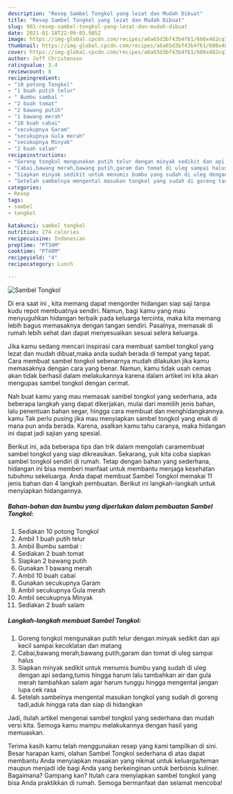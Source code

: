 ```yaml
---
description: "Resep Sambel Tongkol yang lezat dan Mudah Dibuat"
title: "Resep Sambel Tongkol yang lezat dan Mudah Dibuat"
slug: 901-resep-sambel-tongkol-yang-lezat-dan-mudah-dibuat
date: 2021-01-18T22:09:03.985Z
image: https://img-global.cpcdn.com/recipes/a6a65d3bf43b4f61/680x482cq70/sambel-tongkol-foto-resep-utama.jpg
thumbnail: https://img-global.cpcdn.com/recipes/a6a65d3bf43b4f61/680x482cq70/sambel-tongkol-foto-resep-utama.jpg
cover: https://img-global.cpcdn.com/recipes/a6a65d3bf43b4f61/680x482cq70/sambel-tongkol-foto-resep-utama.jpg
author: Jeff Christensen
ratingvalue: 3.4
reviewcount: 8
recipeingredient:
- "10 potong Tongkol"
- "1 buah putih telur"
- " Bumbu sambal "
- "2 buah tomat"
- "2 bawang putih"
- "1 bawang merah"
- "10 buah cabai"
- "secukupnya Garam"
- "secukupnya Gula merah"
- "secukupnya Minyak"
- "2 buah salam"
recipeinstructions:
- "Goreng tongkol mengunakan putih telur dengan minyak sedikit dan api kecil sampai kecoklatan dan matang"
- "Cabai,bawang merah,bawang putih,garam dan tomat di uleg sampai halus"
- "Siapkan minyak sedikit untuk menumis bumbu yang sudah di uleg dengan api sedang,tumis hingga harum lalu tambahkan air dan gula merah tambahkan salam agar harum tunggu hingga mengental jangan lupa cek rasa"
- "Setelah sambelnya mengental masukan tongkol yang sudah di goreng tadi,aduk hingga rata dan siap di hidangkan"
categories:
- Resep
tags:
- sambel
- tongkol

katakunci: sambel tongkol 
nutrition: 274 calories
recipecuisine: Indonesian
preptime: "PT34M"
cooktime: "PT40M"
recipeyield: "4"
recipecategory: Lunch

---
```



![Sambel Tongkol](https://img-global.cpcdn.com/recipes/a6a65d3bf43b4f61/680x482cq70/sambel-tongkol-foto-resep-utama.jpg)

Di era  saat ini , kita memang dapat mengorder hidangan siap saji tanpa kudu repot membuatnya sendiri. Namun, bagi kamu yang mau menyuguhkan hidangan terbaik pada keluarga tercinta, maka kita memang lebih bagus memasaknya dengan tangan sendiri. Pasalnya, memasak di rumah lebih sehat dan dapat menyesuaikan sesuai selera keluarga.

Jika kamu sedang mencari inspirasi cara membuat sambel tongkol yang lezat dan mudah dibuat,maka anda sudah berada di tempat yang tepat. Cara membuat sambel tongkol  sebenarnya mudah dilakukan jika kamu memasaknya dengan cara yang benar. Namun, kamu tidak usah cemas akan tidak berhasil dalam melakukannya 
karena dalam artikel ini kita akan mengupas sambel tongkol dengan cermat.  



Nah buat kamu yang mau memasak sambel tongkol yang sederhana, ada beberapa langkah yang dapat dikerjakan, mulai dari memilih jenis bahan, lalu penentuan bahan segar, hingga cara membuat dan menghidangkannya. kamu Tak perlu pusing jika mau menyiapkan sambel tongkol yang enak di mana pun anda berada. Karena, asalkan kamu  tahu caranya, maka hidangan ini dapat jadi sajian yang spesial.

Berikut ini, ada beberapa tips dan trik dalam mengolah caramembuat sambel tongkol yang siap dikreasikan. Sekarang, yuk kita coba siapkan sambel tongkol sendiri di rumah. Tetap dengan bahan yang sederhana, hidangan ini bisa memberi manfaat untuk membantu menjaga kesehatan tubuhmu sekeluarga. Anda dapat membuat Sambel Tongkol memakai 11 jenis bahan dan 4 langkah pembuatan. Berikut ini langkah-langkah untuk menyiapkan hidangannya.

<!--inarticleads1-->

##### Bahan-bahan dan bumbu yang diperlukan dalam pembuatan Sambel Tongkol:

1. Sediakan 10 potong Tongkol
1. Ambil 1 buah putih telur
1. Ambil  Bumbu sambal :
1. Sediakan 2 buah tomat
1. Siapkan 2 bawang putih
1. Gunakan 1 bawang merah
1. Ambil 10 buah cabai
1. Gunakan secukupnya Garam
1. Ambil secukupnya Gula merah
1. Ambil secukupnya Minyak
1. Sediakan 2 buah salam




<!--inarticleads2-->

##### Langkah-langkah membuat Sambel Tongkol:

1. Goreng tongkol mengunakan putih telur dengan minyak sedikit dan api kecil sampai kecoklatan dan matang
1. Cabai,bawang merah,bawang putih,garam dan tomat di uleg sampai halus
1. Siapkan minyak sedikit untuk menumis bumbu yang sudah di uleg dengan api sedang,tumis hingga harum lalu tambahkan air dan gula merah tambahkan salam agar harum tunggu hingga mengental jangan lupa cek rasa
1. Setelah sambelnya mengental masukan tongkol yang sudah di goreng tadi,aduk hingga rata dan siap di hidangkan




Jadi, itulah artikel mengenai  sambel tongkol  yang sederhana dan mudah versi kita. Semoga kamu mampu melakukannya dengan hasil yang memuaskan. 

Terima kasih kamu telah menggunakan resep yang kami tampilkan di sini. Besar harapan kami, olahan  Sambel Tongkol sederhana di atas dapat membantu Anda menyiapkan masakan yang nikmat untuk keluarga/teman maupun menjadi ide bagi Anda yang berkeinginan untuk berbisnis kuliner. Bagaimana? Gampang kan? Itulah cara menyiapkan sambel tongkol yang bisa Anda praktikkan di rumah. Semoga bermanfaat dan selamat mencoba!


